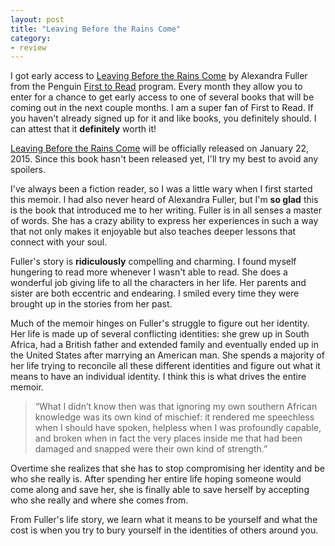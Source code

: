 ```yaml
---
layout: post
title: "Leaving Before the Rains Come"
category:
- review
---
```



I got early access to [Leaving Before the Rains Come](http://www.amazon.com/gp/product/1594205868/ref=as_li_qf_sp_asin_il_tl?ie=UTF8&camp=1789&creative=9325&creativeASIN=1594205868&linkCode=as2&tag=stephmilla-20&linkId=MC2QHQOEN2O7ZFAQ) by Alexandra Fuller from the Penguin [First to Read](http://www.firsttoread.com/) program. Every month they allow you to enter for a chance to get early access to one of several books that will be coming out in the next couple months. I am a super fan of First to Read. If you haven't already signed up for it and like books, you definitely should. I can attest that it **definitely** worth it! 

[Leaving Before the Rains Come](http://www.amazon.com/gp/product/1594205868/ref=as_li_qf_sp_asin_il_tl?ie=UTF8&camp=1789&creative=9325&creativeASIN=1594205868&linkCode=as2&tag=stephmilla-20&linkId=MC2QHQOEN2O7ZFAQ) will be officially released on January 22, 2015. Since this book hasn't been released yet, I'll try my best to avoid any spoilers.  

I've always been a fiction reader, so I was a little wary when I first started this memoir. I had also never heard of Alexandra Fuller, but I'm **so glad** this is the book that introduced me to her writing. Fuller is in all senses a master of words. She has a crazy ability to express her experiences in such a way that not only makes it enjoyable but also teaches deeper lessons that connect with your soul.

Fuller's story is **ridiculously** compelling and charming. I found myself hungering to read more whenever I wasn't able to read. She does a wonderful job giving life to all the characters in her life. Her parents and sister are both eccentric and endearing. I smiled every time they were brought up in the stories from her past. 

Much of the memoir hinges on Fuller's struggle to figure out her identity. Her life is made up of several conflicting identities: she grew up in South Africa, had a British father and extended family and eventually ended up in the United States after marrying an American man. She spends a majority of her life trying to reconcile all these different identities and figure out what it means to have an individual identity. I think this is what drives the entire memoir. 
 
 
>“What I didn’t know then was that ignoring my own southern African knowledge was its own kind of mischief: it rendered me speechless when I should have spoken, helpless when I was profoundly capable, and broken when in fact the very places inside me that had been damaged and snapped were their own kind of strength.”


Overtime she realizes that she has to stop compromising her identity and be who she really is. After spending her entire life hoping someone would come along and save her, she is finally able to save herself by accepting who she really and where she comes from.

From Fuller's life story, we learn what it means to be yourself and what the cost is when you try to bury yourself in the identities of others around you. 











